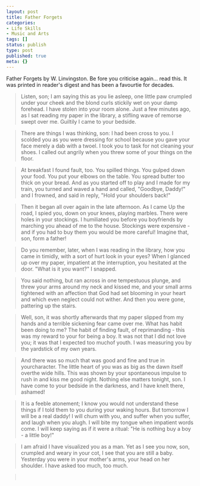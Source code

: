 ```yaml
---
layout: post
title: Father Forgets
categories:
- Life Skills
- Music and Arts
tags: []
status: publish
type: post
published: true
meta: {}
---
```

Father Forgets by W. Linvingston. Be fore you criticise again... read this. It was printed in reader's digest and has been a favourtie for decades.

>  

> Listen, son; I am saying this as you lie asleep, one little paw crumpled under your cheek and the blond curls stickily wet on your damp forehead. I have stolen into your room alone. Just a few minutes ago, as I sat reading my paper in the library, a stifling wave of remorse swept over me. Guiltily I came to your bedside.

> There are things I was thinking, son: I had been cross to you. I scolded you as you were dressing for school because you gave your face merely a dab with a twoel. I took you to task for not cleaning your shoes. I called out angrily when you threw some of your things on the floor.

> At breakfast I found fault, too. You spilled things. You gulped down your food. You put your elbows on the table. You spread butter too thick on your bread. And as you started off to play and I made for my train, you turned and waved a hand and called, "Goodbye, Daddy!" and I frowned, and said in reply, "Hold your shoulders back!"

> Then it began all over again in the late afternoon. As I came Up the road, I spied you, down on your knees, playing marbles. There were holes in your stockings. I humiliated you before you boyfriends by marching you ahead of me to the house. Stockings were expensive - and if you had to buy them you would be more careful! Imagine that, son, form a father!

> Do you remember, later, when I was reading in the library, how you came in timidly, with a sort of hurt look in your eyes? When I glanced up over my paper, impatient at the interruption, you hesitated at the door. "What is it you want?" I snapped.

> You said nothing, but ran across in one tempestuous plunge, and threw your arms around my neck and kissed me, and your small arms tightened with an affection that God had set blooming in your heart and which even neglect could not wither. And then you were gone, pattering up the stairs.

> Well, son, it was shortly afterwards that my paper slipped from my hands and a terrible sickening fear came over me. What has habit been doing to me? The habit of finding fault, of reprimanding - this was my reward to your for being a boy. It was not that I did not love you; it was that I expected too muchof youth. I was measuring you by the yardstick of my own years.

> And there was so much that was good and fine and true in yourcharacter. The little heart of you was as big as the dawn itself overthe wide hills. This was shown by your spontaneous impulse to rush in and kiss me good night. Nothing else matters tonight, son. I have come to your bedside in the darkness, and I have knelt there, ashamed!

> It is a feeble atonement; I know you would not understand these things if I told them to you during your waking hours. But tomorrow I will be a real daddy! I will chum with you, and suffer when you suffer, and laugh when you alugh. I will bite my tongue when impatient words come. I will keep saying as if it were a ritual: "He is nothing buy a boy - a little boy!"

> I am afraid I have visualized you as a man. Yet as I see you now, son, crumpled and weary in your cot, I see that you are still a baby. Yesterday you were in your mother's arms, your head on her shoulder. I have asked too much, too much.

>  

